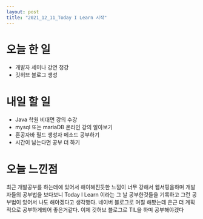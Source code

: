 ```yaml
---
layout: post
title: "2021_12_11_Today I Learn 시작"
---
```


# 오늘 한 일
  - 개발자 세미나 강연 청강
  - 깃허브 블로그 생성
  
# 내일 할 일
  - Java 학원 비대면 강의 수강
  - mysql 또는 mariaDB 온라인 강의 알아보기
  - 혼공자바 필드 생성자 메소드 공부하기
  - 시간이 남는다면 공부 더 하기
  
# 오늘 느낀점
  최근 개발공부를 하는데에 있어서 해이해진듯한 느낌이 너무 강해서 웹서핑을하며 개발자들의 공부법을 보다보니
  Today I Learn 이라는 그 날 공부한것들을 기록하고 그런 공부법이 있어서 나도 해야겠다고 생각했다.
  네이버 블로그로 며칠 해봤는데 은근 더 계획적으로 공부하게되어 좋은거같다. 이제 깃허브 블로그로 TIL을 하며 공부해야겠다
